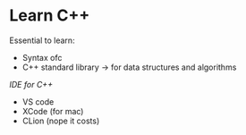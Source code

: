 # Learn C++

Essential to learn:
- Syntax ofc
- C++ standard library -> for data structures and algorithms

*IDE for C++*
- VS code
- XCode (for mac)
- CLion (nope it costs)

























